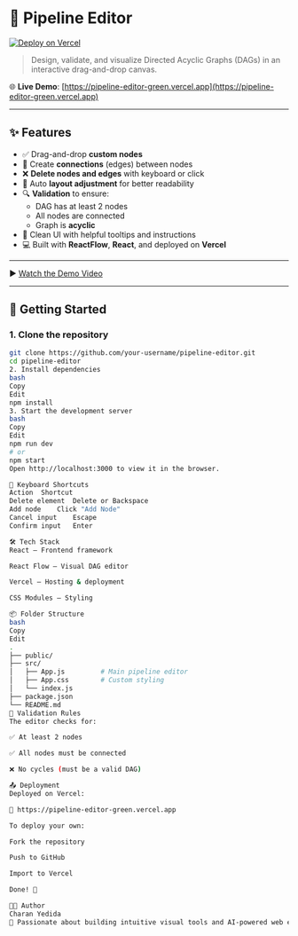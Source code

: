 # 🔧 Pipeline Editor

[![Deploy on Vercel](https://vercel.com/button)](https://vercel.com/new)

> Design, validate, and visualize Directed Acyclic Graphs (DAGs) in an interactive drag-and-drop canvas.

🌐 **Live Demo**: [https://pipeline-editor-green.vercel.app](https://pipeline-editor-green.vercel.app)

---

## ✨ Features

- ✅ Drag-and-drop **custom nodes**
- 🔄 Create **connections** (edges) between nodes
- ❌ **Delete nodes and edges** with keyboard or click
- 📐 Auto **layout adjustment** for better readability
- 🔍 **Validation** to ensure:
  - DAG has at least 2 nodes
  - All nodes are connected
  - Graph is **acyclic**
- 🎨 Clean UI with helpful tooltips and instructions
- 💻 Built with **ReactFlow**, **React**, and deployed on **Vercel**

---

▶️ [Watch the Demo Video](https://drive.google.com/file/d/1jTv_92Fgs5YvmZKtjPBur5e0T8TOqqJS/view?usp=drive_link)


---

## 🚀 Getting Started

### 1. Clone the repository

```bash
git clone https://github.com/your-username/pipeline-editor.git
cd pipeline-editor
2. Install dependencies
bash
Copy
Edit
npm install
3. Start the development server
bash
Copy
Edit
npm run dev
# or
npm start
Open http://localhost:3000 to view it in the browser.

🧠 Keyboard Shortcuts
Action	Shortcut
Delete element	Delete or Backspace
Add node	Click "Add Node"
Cancel input	Escape
Confirm input	Enter

🛠 Tech Stack
React – Frontend framework

React Flow – Visual DAG editor

Vercel – Hosting & deployment

CSS Modules – Styling

📦 Folder Structure
bash
Copy
Edit
.
├── public/
├── src/
│   ├── App.js         # Main pipeline editor
│   ├── App.css        # Custom styling
│   └── index.js
├── package.json
└── README.md
🧪 Validation Rules
The editor checks for:

✅ At least 2 nodes

✅ All nodes must be connected

❌ No cycles (must be a valid DAG)

📤 Deployment
Deployed on Vercel:

🔗 https://pipeline-editor-green.vercel.app

To deploy your own:

Fork the repository

Push to GitHub

Import to Vercel

Done! 🚀

👨‍💻 Author
Charan Yedida
🚀 Passionate about building intuitive visual tools and AI-powered web experiences.
